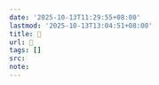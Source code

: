 ```yaml
---
date: '2025-10-13T11:29:55+08:00'
lastmod: '2025-10-13T13:04:51+08:00'
title: 󰣩
url: 󰣩
tags: []
src:
note:
---
```

